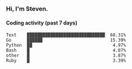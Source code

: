 ### Hi, I'm Steven.

#### Coding activity (past 7 days)
```
Text    ▓▓▓▓▓▓▓▓▓▓▓▓▓▓▓▓▓▓▓▓▓▓▓▓▓▓▓▓▓▓  68.31%
Go      ▓▓▓▓▓▓                          15.39%
Python  ▓▓                               4.97%
Bash    ▓                                4.07%
other   ▓                                3.87%
Ruby    ▓                                3.39%
```
